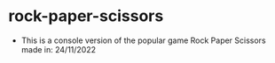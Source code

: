 # rock-paper-scissors

- This is a console version of the popular game Rock Paper Scissors made in: 24/11/2022
